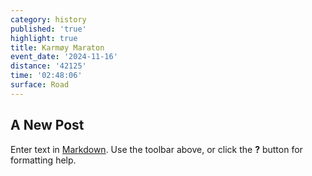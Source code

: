 ```yaml
---
category: history
published: 'true'
highlight: true
title: Karmøy Maraton
event_date: '2024-11-16'
distance: '42125'
time: '02:48:06'
surface: Road
---
```

## A New Post

Enter text in [Markdown](http://daringfireball.net/projects/markdown/). Use the toolbar above, or click the **?** button for formatting help.
